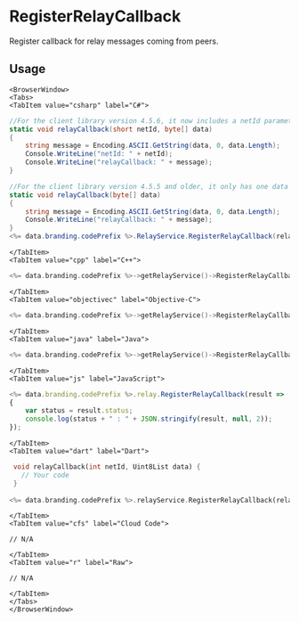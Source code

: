 # RegisterRelayCallback

Register callback for relay messages coming from peers.

## Usage

```mdx-code-block
<BrowserWindow>
<Tabs>
<TabItem value="csharp" label="C#">
```

```csharp
//For the client library version 4.5.6, it now includes a netId parameter.
static void relayCallback(short netId, byte[] data)
{
    string message = Encoding.ASCII.GetString(data, 0, data.Length);
    Console.WriteLine("netId: " + netId);
    Console.WriteLine("relayCallback: " + message);
}

//For the client library version 4.5.5 and older, it only has one data parameter.
static void relayCallback(byte[] data)
{
    string message = Encoding.ASCII.GetString(data, 0, data.Length);
    Console.WriteLine("relayCallback: " + message);
}
<%= data.branding.codePrefix %>.RelayService.RegisterRelayCallback(relayCallback);
```

```mdx-code-block
</TabItem>
<TabItem value="cpp" label="C++">
```

```cpp
<%= data.branding.codePrefix %>->getRelayService()->RegisterRelayCallback(this);
```

```mdx-code-block
</TabItem>
<TabItem value="objectivec" label="Objective-C">
```

```cpp
<%= data.branding.codePrefix %>->getRelayService()->RegisterRelayCallback(this);
```

```mdx-code-block
</TabItem>
<TabItem value="java" label="Java">
```

```cpp
<%= data.branding.codePrefix %>->getRelayService()->RegisterRelayCallback(this);
```

```mdx-code-block
</TabItem>
<TabItem value="js" label="JavaScript">
```

```javascript
<%= data.branding.codePrefix %>.relay.RegisterRelayCallback(result =>
{
	var status = result.status;
	console.log(status + " : " + JSON.stringify(result, null, 2));
});
```

```mdx-code-block
</TabItem>
<TabItem value="dart" label="Dart">
```

```dart
 void relayCallback(int netId, Uint8List data) {
   // Your code
 }
​
<%= data.branding.codePrefix %>.relayService.RegisterRelayCallback(relayCallback);
```

```mdx-code-block
</TabItem>
<TabItem value="cfs" label="Cloud Code">
```

```cfscript
// N/A
```

```mdx-code-block
</TabItem>
<TabItem value="r" label="Raw">
```

```cfscript
// N/A
```

```mdx-code-block
</TabItem>
</Tabs>
</BrowserWindow>
```
